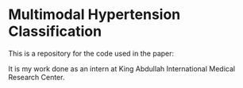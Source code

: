 # Multimodal Hypertension Classification
This is a repository for the code used in the paper: <insert paper>

It is my work done as an intern at King Abdullah International Medical Research Center.
